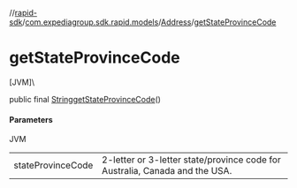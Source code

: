 //[rapid-sdk](../../../index.md)/[com.expediagroup.sdk.rapid.models](../index.md)/[Address](index.md)/[getStateProvinceCode](get-state-province-code.md)

# getStateProvinceCode

[JVM]\

public final [String](https://docs.oracle.com/javase/8/docs/api/java/lang/String.html)[getStateProvinceCode](get-state-province-code.md)()

#### Parameters

JVM

| | |
|---|---|
| stateProvinceCode | 2-letter or 3-letter state/province code for Australia, Canada and the USA. |
